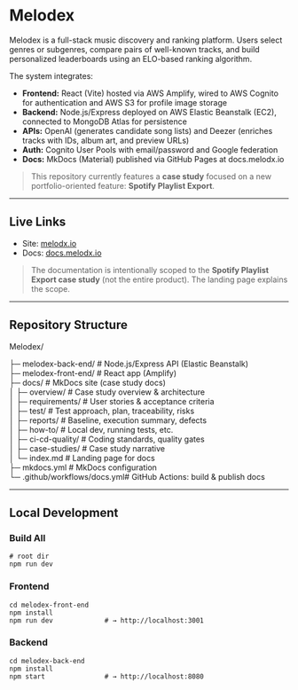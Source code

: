 # Melodex

Melodex is a full-stack music discovery and ranking platform. Users select genres or subgenres, compare pairs of well-known tracks, and build personalized leaderboards using an ELO-based ranking algorithm. 

The system integrates:

- **Frontend:** React (Vite) hosted via AWS Amplify, wired to AWS Cognito for authentication and AWS S3 for profile image storage  
- **Backend:** Node.js/Express deployed on AWS Elastic Beanstalk (EC2), connected to MongoDB Atlas for persistence  
- **APIs:** OpenAI (generates candidate song lists) and Deezer (enriches tracks with IDs, album art, and preview URLs)  
- **Auth:** Cognito User Pools with email/password and Google federation
- **Docs:** MkDocs (Material) published via GitHub Pages at docs.melodx.io

> This repository currently features a **case study** focused on a new portfolio-oriented feature: **Spotify Playlist Export**.

---

## Live Links

- Site: [melodx.io](https://www.melodx.io)
- Docs: [docs.melodx.io](https://docs.melodx.io/)

> The documentation is intentionally scoped to the **Spotify Playlist Export case study** (not the entire product). The landing page explains the scope.

---

## Repository Structure

Melodex/

├─ melodex-back-end/ # Node.js/Express API (Elastic Beanstalk)  
├─ melodex-front-end/ # React app (Amplify)  
├─ docs/ # MkDocs site (case study docs)  
│ ├─ overview/ # Case study overview & architecture  
│ ├─ requirements/ # User stories & acceptance criteria  
│ ├─ test/ # Test approach, plan, traceability, risks  
│ ├─ reports/ # Baseline, execution summary, defects  
│ ├─ how-to/ # Local dev, running tests, etc.  
│ ├─ ci-cd-quality/ # Coding standards, quality gates  
│ ├─ case-studies/ # Case study narrative  
│ └─ index.md # Landing page for docs  
├─ mkdocs.yml # MkDocs configuration  
└─ .github/workflows/docs.yml# GitHub Actions: build & publish docs  

---

## Local Development

### Build All
    # root dir
    npm run dev

### Frontend
    cd melodex-front-end
    npm install
    npm run dev             # → http://localhost:3001

### Backend
    cd melodex-back-end
    npm install
    npm start               # → http://localhost:8080
